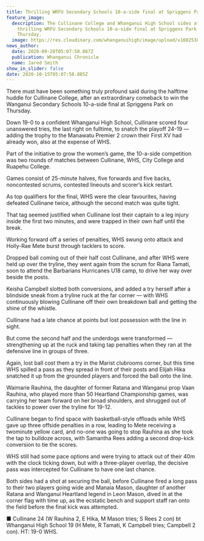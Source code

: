 ```yaml
---
title: Thrilling WRFU Secondary Schools 10-a-side final at Spriggens Park
feature_image:
  description: The Cullinane College and Whanganui High School sides after their
    thrilling WRFU Secondary Schools 10-a-side final at Spriggens Park on
    Thursday.
  image: https://res.cloudinary.com/whanganuihigh/image/upload/v1602538265/News/Girls_Rugby_Team_playing_in_two_competitions._They_played_in_the_Manawatu_Comp_finishing_in_Top_4.jpg
news_author:
  date: 2020-09-28T05:07:58.867Z
  publication: Whanganui Chronicle
  name: Jared Smith
show_in_slider: false
date: 2020-10-15T05:07:58.885Z
---
```

There must have been something truly profound said during the halftime huddle for Cullinane College, after an extraordinary comeback to win the Wanganui Secondary Schools 10-a-side final at Spriggens Park on Thursday.

Down 19-0 to a confident Whanganui High School, Cullinane scored four unanswered tries, the last right on fulltime, to snatch the playoff 24-19 — adding the trophy to the Manawatu Premier 2 crown their First XV had already won, also at the expense of WHS.

Part of the initiative to grow the women’s game, the 10-a-side competition was two rounds of matches between Cullinane, WHS, City College and Ruapehu College.

Games consist of 25-minute halves, five forwards and five backs, noncontested scrums, contested lineouts and scorer’s kick restart.

As top qualifiers for the final, WHS were the clear favourites, having defeated Cullinane twice, although the second match was quite tight.

That tag seemed justified when Cullinane lost their captain to a leg injury inside the first two minutes, and were trapped in their own half until the break.

Working forward off a series of penalties, WHS swung onto attack and Holly-Rae Mete burst through tacklers to score.

Dropped ball coming out of their half cost Cullinane, and after WHS were held up over the tryline, they went again from the scrum for Riana Tamati, soon to attend the Barbarians Hurricanes U18 camp, to drive her way over beside the posts.

Keisha Campbell slotted both conversions, and added a try herself after a blindside sneak from a tryline ruck at the far corner — with WHS continuously blowing Cullinane off their own breakdown ball and getting the shine of the whistle.

Cullinane had a late chance at points but lost possession with the line in sight.

But come the second half and the underdogs were transformed — strengthening up at the ruck and taking tap penalties when they ran at the defensive line in groups of three.

Again, lost ball cost them a try in the Marist clubrooms corner, but this time WHS spilled a pass as they spread in front of their posts and Elijah Hika snatched it up from the grounded players and forced the ball onto the line.

Waimarie Rauhina, the daughter of former Ratana and Wanganui prop Vaan Rauhina, who played more than 50 Heartland Championship games, was carrying her team forward on her broad shoulders, and shrugged out of tackles to power over the tryline for 19-12.

Cullinane began to find space with basketball-style offloads while WHS gave up three offside penalties in a row, leading to Mete receiving a twominute yellow card, and no-one was going to stop Rauhina as she took the tap to bulldoze across, with Samantha Rees adding a second drop-kick conversion to tie the scores.

WHS still had some pace options and were trying to attack out of their 40m with the clock ticking down, but with a three-player overlap, the decisive pass was intercepted for Cullinane to have one last chance.

Both sides had a shot at securing the ball, before Cullinane fired a long pass to their two players going wide and Manaia Mason, daughter of another Ratana and Wanganui Heartland legend in Leon Mason, dived in at the corner flag with time up, as the ecstatic bench and support staff ran onto the field before the final kick was attempted.

■ Cullinane 24 (W Rauhina 2, E Hika, M Mason tries; S Rees 2 con) bt Whanganui High School 19 (H Mete, R Tamati, K Campbell tries; Campbell 2 con). HT: 19-0 WHS.